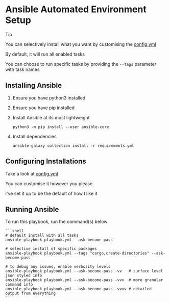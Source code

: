 # Ansible Automated Environment Setup

> [!TIP]
> You can selectively install what you want by customising the [config.yml](./config.yml)
> 
> By default, it will run all enabled tasks
>
> You can choose to run specific tasks by providing the `--tags` parameter with task names

## Installing Ansible

1. Ensure you have python3 installed
2. Ensure you have pip installed
3. Install Ansible at its most lightweight

    ```shell
    python3 -m pip install --user ansible-core
    ```

4. Install dependencies

    ```shell
    ansible-galaxy collection install -r requirements.yml
    ```

## Configuring Installations

Take a look at [config.yml](./config.yml)

You can customise it however you please

I've set it up to be the default of how I like it

## Running Ansible

To run this playbook, run the command(s) below

    ```shell
    # default install with all tasks
    ansible-playbook playbook.yml --ask-become-pass

    # selective install of specific packages
    ansible-playbook playbook.yml --tags "cargo,create-directories" --ask-become-pass

    # to debug any issues, enable verbosity levels
    ansible-playbook playbook.yml --ask-become-pass -vv   # surface level json styled info
    ansible-playbook playbook.yml --ask-become-pass -vvv  # more granular command info
    ansible-playbook playbook.yml --ask-become-pass -vvvv # detailed output from everything
    ```

